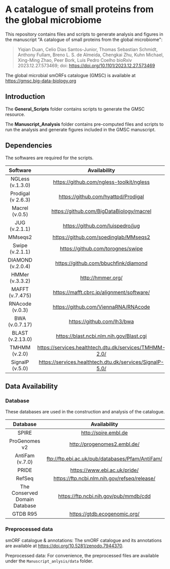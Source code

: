 # A catalogue of small proteins from the global microbiome
This repository contains files and scripts to generate analysis and figures in the manuscript "A catalogue of small proteins from the global microbiome":
> Yiqian Duan, Celio Dias Santos-Junior, Thomas Sebastian Schmidt, Anthony Fullam, Breno L. S. de Almeida, Chengkai Zhu, Kuhn Michael, Xing-Ming Zhao, Peer Bork, Luis Pedro Coelho
bioRxiv 2023.12.27.573469; doi: https://doi.org/10.1101/2023.12.27.573469

The global microbial smORFs catalogue (GMSC) is available at https://gmsc.big-data-biology.org

## Introduction

The **General_Scripts** folder contains scripts to generate the GMSC resource.

The **Manuscript_Analysis** folder contains pre-computed files and scripts to run the analysis and generate figures included in the GMSC manuscript.

## Dependencies

The softwares are required for the scripts.

| **Software** | **Availability** |
| :---: | :---: |
| NGLess (v.1.3.0) | https://github.com/ngless-toolkit/ngless |
| Prodigal (v 2.6.3) | https://github.com/hyattpd/Prodigal |
| Macrel (v.0.5) | https://github.com/BigDataBiology/macrel |
| JUG (v.2.1.1) | https://github.com/luispedro/jug |
| MMseqs2 | https://github.com/soedinglab/MMseqs2 |
| Swipe (v.2.1.1) | https://github.com/torognes/swipe |
| DIAMOND (v.2.0.4) | https://github.com/bbuchfink/diamond |
| HMMer (v.3.3.2) | http://hmmer.org/ |
| MAFFT (v.7.475) | https://mafft.cbrc.jp/alignment/software/ |
| RNAcode (v.0.3) | https://github.com/ViennaRNA/RNAcode |
| BWA (v.0.7.17) | https://github.com/lh3/bwa |
| BLAST (v.2.13.0) | https://blast.ncbi.nlm.nih.gov/Blast.cgi |
| TMHMM (v.2.0) | https://services.healthtech.dtu.dk/services/TMHMM-2.0/ |
| SignalP (v.5.0) | https://services.healthtech.dtu.dk/services/SignalP-5.0/ |

## Data Availability

### Database

These databases are used in the construction and analysis of the catalogue.

| **Database** | **Availability** |
| :---: | :---: |
| SPIRE | http://spire.embl.de |
| ProGenomes v2 | http://progenomes2.embl.de/ |
| AntiFam (v.7.0) | ftp://ftp.ebi.ac.uk/pub/databases/Pfam/AntiFam/ |
| PRIDE | https://www.ebi.ac.uk/pride/ |
| RefSeq | https://ftp.ncbi.nlm.nih.gov/refseq/release/ |
| The Conserved Domain Database | https://ftp.ncbi.nih.gov/pub/mmdb/cdd |
| GTDB R95 | https://gtdb.ecogenomic.org/ |

### Preprocessed data

smORF catalogue & annotations: The smORF catalogue and its annotations are available at https://doi.org/10.5281/zenodo.7944370.

Preprocessed data: For convenience, the preprocessed files are available under the `Manuscript_anlysis/data` folder.